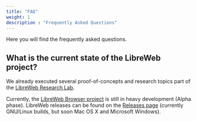 ```yaml
---
title: "FAQ"
weight: 1
description : "Frequently Asked Questions"
---
```


Here you will find the frequently asked questions.

## What is the current state of the LibreWeb project?

We already executed several proof-of-concepts and research topics part of the [LibreWeb Research Lab](https://gitlab.melroy.org/libreweb/research_lab).

Currently, the [LibreWeb Browser project](https://gitlab.melroy.org/libreweb/browser) is still in heavy development (Alpha phase). LibreWeb releases can be found on the [Releases page](https://gitlab.melroy.org/libreweb/browser/-/releases) (currently GNU/Linux builds, but soon Mac OS X and Microsoft Windows).
